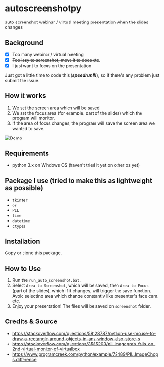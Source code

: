# autoscreenshotpy
auto screenshot webinar / virtual meeting presentation when the slides changes.

## Background
- [x] Too many webinar / virtual meeting
- [x] ~~Too lazy to screenshot, move it to docs etc~~.
- [x] I just want to focus on the presentation

Just got a little time to code this (***speedrun!!!***), so if there's any problem just submit the issue.

## How it works
1. We set the screen area which will be saved
2. We set the focus area (for example, part of the slides) which the program will monitor. 
3. If the area of focus changes, the program will save the screen area we wanted to save.

![Demo](demo.gif)

## Requirements
- python 3.x on Windows OS (haven't tried it yet on other os yet)

## Package I use (tried to make this as lightweight as possible)
- ```tkinter```
- ```os```
- ```PIL```
- ```time```
- ```datetime```
- ```ctypes```

## Installation
Copy or clone this package.

## How to Use
1. Run the ```run_auto_screenshot.bat```.
2. Select ```Area to Screenshot```, which will be saved, then ```Area to Focus``` (part of the slides), which if it changes, will trigger the save function. Avoid selecting area which change constantly like presenter's face cam, etc.
3. Enjoy your presentation! The files will be saved on ```screenshot``` folder.

## Credits & Source
- https://stackoverflow.com/questions/58128787/python-use-mouse-to-draw-a-rectangle-around-objects-in-any-window-also-store-s
- https://stackoverflow.com/questions/3585293/pil-imagegrab-fails-on-2nd-virtual-monitor-of-virtualbox
- https://www.programcreek.com/python/example/72489/PIL.ImageChops.difference
